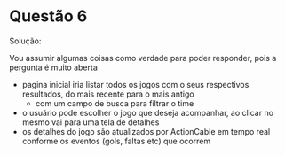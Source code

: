 # Questão 6

Solução:

Vou assumir algumas coisas como verdade para poder responder, pois a pergunta é muito aberta

- pagina inicial iria listar todos os jogos com o seus respectivos resultados, do mais recente para o mais antigo
  - com um campo de busca para filtrar o time
- o usuário pode escolher o jogo que deseja acompanhar, ao clicar no mesmo vai para uma tela de detalhes
- os detalhes do jogo são atualizados por ActionCable em tempo real conforme os eventos (gols, faltas etc) que ocorrem

